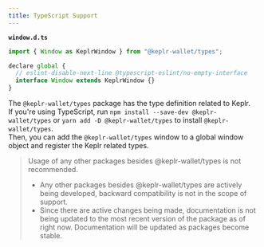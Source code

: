 ```yaml
---
title: TypeScript Support
---
```


**`window.d.ts`**
```javascript
import { Window as KeplrWindow } from "@keplr-wallet/types";

declare global {
  // eslint-disable-next-line @typescript-eslint/no-empty-interface
  interface Window extends KeplrWindow {}
}
```

The `@keplr-wallet/types` package has the type definition related to Keplr.  
If you're using TypeScript, run `npm install --save-dev @keplr-wallet/types` or `yarn add -D @keplr-wallet/types` to install `@keplr-wallet/types`.  
Then, you can add the `@keplr-wallet/types` window to a global window object and register the Keplr related types.

> Usage of any other packages besides @keplr-wallet/types is not recommended.
> - Any other packages besides @keplr-wallet/types are actively being developed, backward compatibility is not in the scope of support.
> - Since there are active changes being made, documentation is not being updated to the most recent version of the package as of right now. Documentation will be updated as packages become stable.
